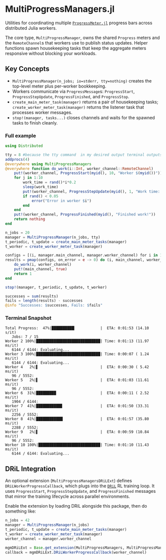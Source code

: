 # MultiProgressManagers.jl

Utilities for coordinating multiple [`ProgressMeter.jl`](https://github.com/timholy/ProgressMeter.jl) progress bars across distributed Julia workers.

The core type, `MultiProgressManager`, owns the shared `Progress` meters and the `RemoteChannel`s that workers use to publish status updates. Helper functions spawn housekeeping tasks that keep the aggregate meters responsive without blocking your workloads.

## Key Concepts

- `MultiProgressManager(n_jobs; io=stderr, tty=nothing)` creates the top-level meter plus per-worker bookkeeping. 
- Workers communicate via `ProgressMessage`s: `ProgressStart`, `ProgressStepUpdate`, `ProgressFinished`, and `ProgressStop`.
- `create_main_meter_task(manager)` returns a pair of housekeeping tasks; `create_worker_meter_task(manager)` returns the listener task that processes worker messages.
- `stop!(manager, tasks...)` closes channels and waits for the spawned tasks to finish cleanly.

### Full example

```julia
using Distributed

tty = 8 #because the tty command  in my desired output terminal outputs /dev/pts/8
addprocs(4)
@everywhere using MultiProgressManagers
@everywhere function do_work(i::Int, worker_channel::RemoteChannel)
    put!(worker_channel, ProgressStart(myid(), 10, "Worker $(myid())"))
    for j in 1:10
        work_time = rand()*i*0.2
        sleep(work_time)
        put!(worker_channel, ProgressStepUpdate(myid(), 1, "Work time: $work_time"))
        if rand() < 0.05
            error("Error in worker $i")
        end
    end
    put!(worker_channel, ProgressFinished(myid(), "Finished work!"))
    return nothing
end

n_jobs = 20
manager = MultiProgressManager(n_jobs, tty)
t_periodic, t_update = create_main_meter_tasks(manager)
t_worker = create_worker_meter_task(manager)

configs = [(i, manager.main_channel, manager.worker_channel) for i in 1:n_jobs]
results = pmap(configs, on_error = e -> 0) do (i, main_channel, worker_channel)
    do_work(i, worker_channel)
    put!(main_channel, true)
    return 1
end

stop!(manager, t_periodic, t_update, t_worker)

successes = sum(results)
fails = length(results) - successes
@info "Successes: $successes, Fails: $fails"
```

### Terminal Snapshot

```
Total Progress:  47%|██████████▎           |  ETA: 0:01:53 (14.10  s/it)
   Jobs: 7 / 15
Worker 2 100%|█████████████████████████████| Time: 0:01:13 (11.97 ms/it)
   6144 / 6144: Evaluating...
Worker 3 100%|█████████████████████████████| Time: 0:00:07 ( 1.24 ms/it)
   6144 / 6144: Evaluating...
Worker 4   2%|▌                            |  ETA: 0:00:30 ( 5.42 ms/it)
   96 / 5552:
Worker 5   2%|▌                            |  ETA: 0:01:03 (11.61 ms/it)
   96 / 5552:
Worker 6  31%|█████████                    |  ETA: 0:00:11 ( 2.52 ms/it)
   1904 / 6144:
Worker 7  41%|███████████▊                 |  ETA: 0:01:50 (33.31 ms/it)
   2256 / 5552:
Worker 8  41%|████████████                 |  ETA: 0:01:57 (35.80 ms/it)
   2288 / 5552:
Worker 9   2%|▌                            |  ETA: 0:00:59 (10.84 ms/it)
   96 / 5552:
Worker 10 100%|████████████████████████████| Time: 0:01:10 (11.43 ms/it)
   6144 / 6144: Evaluating...
```


## DRiL Integration

An optional extension (`MultiProgressManagersDRiLExt`) defines `DRiLWorkerProgressCallback`, which plugs into the [`DRiL`](https://github.com/KristianHolme/DRiL.jl) RL training loop. It uses `ProgressStart`, `ProgressStepUpdate`, and `ProgressFinished` messages that mirror the training lifecycle across parallel environments.

Enable the extension by loading DRiL alongside this package, then do something like:

```julia
n_jobs = 42
manager = MultiProgressManager(n_jobs)
t_periodic, t_update = create_main_meter_tasks(manager)
t_worker = create_worker_meter_task(manager)
worker_channel = manager.worker_channel

mgmDRiLExt = Base.get_extension(MultiProgressManagers, MultiProgressManagersDRiLExt)
callback = mgmDRiLExt.DRiLWorkerProgressCallback(worker_channel)
```

